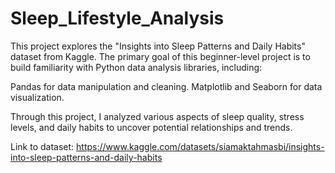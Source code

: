 # Sleep_Lifestyle_Analysis

This project explores the "Insights into Sleep Patterns and Daily Habits" dataset from Kaggle. The primary goal of this beginner-level project is to build familiarity with Python data analysis libraries, including:

Pandas for data manipulation and cleaning.
Matplotlib and Seaborn for data visualization.

Through this project, I analyzed various aspects of sleep quality, stress levels, and daily habits to uncover potential relationships and trends.

Link to dataset:
https://www.kaggle.com/datasets/siamaktahmasbi/insights-into-sleep-patterns-and-daily-habits

